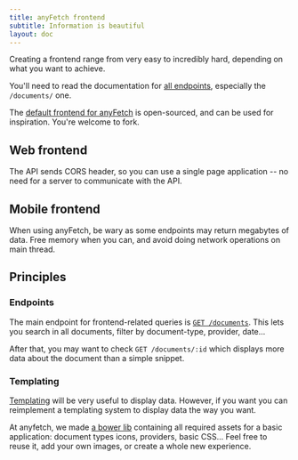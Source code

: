 ```yaml
---
title: anyFetch frontend
subtitle: Information is beautiful
layout: doc
---
```


Creating a frontend range from very easy to incredibly hard, depending on what you want to achieve.

You'll need to read the documentation for [all endpoints](/endpoints), especially the `/documents/` one.

The [default frontend for anyFetch](https://github.com/AnyFetch/app.anyfetch.com) is open-sourced, and can be used for inspiration. You're welcome to fork.

## Web frontend
The API sends CORS header, so you can use a single page application -- no need for a server to communicate with the API.


## Mobile frontend
When using anyFetch, be wary as some endpoints may return megabytes of data. Free memory when you can, and avoid doing network operations on main thread.

## Principles
### Endpoints
The main endpoint for frontend-related queries is [`GET /documents`](/endpoints/#documents-documents-get). This lets you search in all documents, filter by document-type, provider, date...

After that, you may want to check `GET /documents/:id` which displays more data about the document than a simple snippet.

### Templating
[Templating](/guides/concepts/templating.html) will be very useful to display data.
However, if you want you can reimplement a templating system to display data the way you want.

At anyfetch, we made [a bower lib](https://github.com/AnyFetch/anyfetch-assets) containing all required assets for a basic application: document types icons, providers, basic CSS... Feel free to reuse it, add your own images, or create a whole new experience.
